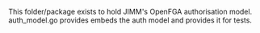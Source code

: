 This folder/package exists to hold JIMM's OpenFGA authorisation model.
auth_model.go provides embeds the auth model and provides it for tests.
